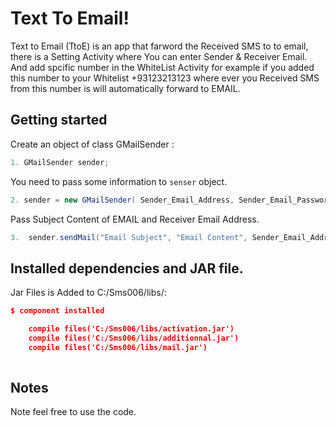 # Text To Email!

Text to Email (TtoE) is an app that farword the Received SMS to to email, there is a Setting Activity where You can enter Sender & Receiver Email.
And add spcific number in the WhiteList Activity for example if you added this number to your Whitelist +93123213123 where ever you Received SMS from this number is will automatically forward to EMAIL. 
 
## Getting started

Create an object of class GMailSender :

 ```java
1. GMailSender sender;

 ```

 You need to pass some information to ``` senser ``` object.

 ```java
2. sender = new GMailSender( Sender_Email_Address, Sender_Email_Password );

 ```
 
 Pass Subject Content of EMAIL and Receiver Email Address.
 
 ```java
3.  sender.sendMail("Email Subject", "Email Content", Sender_Email_Address, Receiver_Email_Address);

 ```


## Installed dependencies and JAR file.

Jar Files is Added to C:/Sms006/libs/:

```json
$ component installed

    compile files('C:/Sms006/libs/activation.jar')
    compile files('C:/Sms006/libs/additionnal.jar')
    compile files('C:/Sms006/libs/mail.jar')
   
```


## Notes

Note feel free to use the code.
